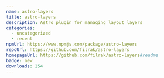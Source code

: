 ```yaml
---
name: astro-layers
title: astro-layers
description: Astro plugin for managing layout layers
categories:
  - uncategorized
  - recent
npmUrl: https://www.npmjs.com/package/astro-layers
repoUrl: https://github.com/filrak/astro-layers
homepageUrl: https://github.com/filrak/astro-layers#readme
badge: new
downloads: 254
---
```

